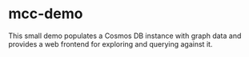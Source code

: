 # mcc-demo

This small demo populates a Cosmos DB instance with graph data and provides a web frontend for exploring and querying against it.